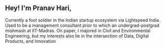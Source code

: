 ## Hey! I'm Pranav Hari,
Currently a foot soldier in the Indian startup ecosystem via Lightspeed India. Used to be a management consultant prior to which an undergrad-postgrad mishmash at IIT-Madras. On paper, I majored in Civil and Environmental Engineering, but my interests also lie in the intersection of Data, Digital Products, and Innovation
